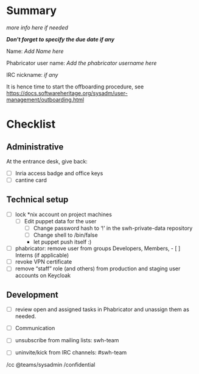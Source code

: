 # Summary

*more info here if needed*

***Don't forget to specify the due date if any***

Name: *Add Name here*

Phabricator user name: *Add the phabricator username here*

IRC nickname: *if any*

It is hence time to start the offboarding procedure, see https://docs.softwareheritage.org/sysadm/user-management/outboarding.html

# Checklist

## Administrative

At the entrance desk, give back:

- [ ] Inria access badge and office keys
- [ ] cantine card

## Technical setup

- [ ] lock *nix account on project machines
  - [ ] Edit puppet data for the user
    - [ ] Change password hash to ‘!’ in the swh-private-data repository
    - [ ] Change shell to /bin/false
    - let puppet push itself :)
- [ ] phabricator: remove user from groups Developers, Members, - [ ] Interns (if applicable)
- [ ] revoke VPN certificate
- [ ] remove “staff” role (and others) from production and staging user accounts on Keycloak

## Development

- [ ] review open and assigned tasks in Phabricator and unassign them as needed.

- [ ] Communication

- [ ] unsubscribe from mailing lists: swh-team
- [ ] uninvite/kick from IRC channels: #swh-team

/cc @teams/sysadmin
/confidential
